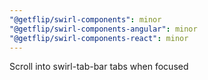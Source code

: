 ```yaml
---
"@getflip/swirl-components": minor
"@getflip/swirl-components-angular": minor
"@getflip/swirl-components-react": minor
---
```


Scroll into swirl-tab-bar tabs when focused
